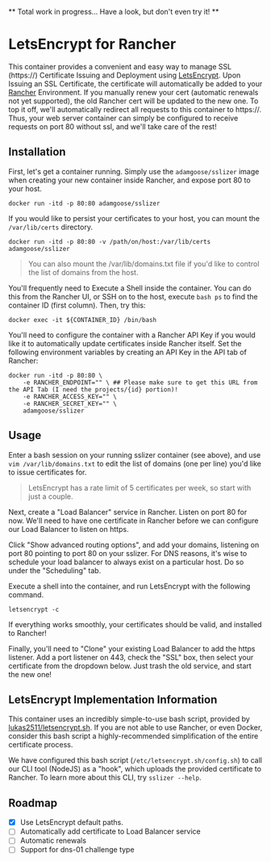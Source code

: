 ** Total work in progress... Have a look, but don't even try it! **

# LetsEncrypt for Rancher

This container provides a convenient and easy way to manage SSL (https://) Certificate Issuing and Deployment using [LetsEncrypt](https://letsencrypt.org/). Upon Issuing an SSL Certificate, the certificate will automatically be added to your [Rancher](http://rancher.com) Environment. If you manually renew your cert (automatic renewals not yet supported), the old Rancher cert will be updated to the new one. To top it off, we'll automatically redirect all requests to this container to https://. Thus, your web server container can simply be configured to receive requests on port 80 without ssl, and we'll take care of the rest!

## Installation

First, let's get a container running. Simply use the `adamgoose/sslizer` image when creating your new container inside Rancher, and expose port 80 to your host.

    docker run -itd -p 80:80 adamgoose/sslizer

If you would like to persist your certificates to your host, you can mount the `/var/lib/certs` directory.

    docker run -itd -p 80:80 -v /path/on/host:/var/lib/certs adamgoose/sslizer

> You can also mount the /var/lib/domains.txt file if you'd like to control the list of domains from the host.

You'll frequently need to Execute a Shell inside the container. You can do this from the Rancher UI, or SSH on to the host, execute `bash ps` to find the container ID (first column). Then, try this:

    docker exec -it ${CONTAINER_ID} /bin/bash

You'll need to configure the container with a Rancher API Key if you would like it to automatically update certificates inside Rancher itself. Set the following environment variables by creating an API Key in the API tab of Rancher:

    docker run -itd -p 80:80 \
        -e RANCHER_ENDPOINT="" \ ## Please make sure to get this URL from the API Tab (I need the projects/{id} portion)!
        -e RANCHER_ACCESS_KEY="" \
        -e RANCHER_SECRET_KEY="" \
        adamgoose/sslizer

## Usage

Enter a bash session on your running sslizer container (see above), and use `vim /var/lib/domains.txt` to edit the list of domains (one per line) you'd like to issue certificates for.

> LetsEncrypt has a rate limit of 5 certificates per week, so start with just a couple.

Next, create a "Load Balancer" service in Rancher. Listen on port 80 for now. We'll need to have one certificate in Rancher before we can configure our Load Balancer to listen on https.

Click "Show advanced routing options", and add your domains, listening on port 80 pointing to port 80 on your sslizer. For DNS reasons, it's wise to schedule your load balancer to always exist on a particular host. Do so under the "Scheduling" tab.

Execute a shell into the container, and run LetsEncrypt with the following command.

    letsencrypt -c

If everything works smoothly, your certificates should be valid, and installed to Rancher!    

Finally, you'll need to "Clone" your existing Load Balancer to add the https listener. Add a port listener on 443, check the "SSL" box, then select your certificate from the dropdown below. Just trash the old service, and start the new one!

## LetsEncrypt Implementation Information

This container uses an incredibly simple-to-use bash script, provided by [lukas2511/letsencrypt.sh](https://github.com/lukas2511/letsencrypt.sh). If you are not able to use Rancher, or even Docker, consider this bash script a highly-recommended simplification of the entire certificate process.

We have configured this bash script (`/etc/letsencrypt.sh/config.sh`) to call our CLI tool (NodeJS) as a "hook", which uploads the provided certificate to Rancher. To learn more about this CLI, try `sslizer --help`.

## Roadmap

- [x] Use LetsEncrypt default paths.
- [ ] Automatically add certificate to Load Balancer service
- [ ] Automatic renewals
- [ ] Support for dns-01 challenge type
